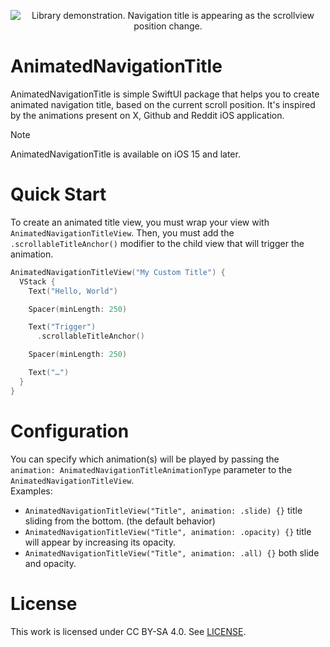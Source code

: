 <p align="center">
  <img src="https://github.com/mlbonniec/AnimatedNavigationTitle/assets/29955402/1d9b099d-1c5d-4890-b0db-0191ec0d0d73" alt="Library demonstration. Navigation title is appearing as the scrollview position change." />
</p>

# AnimatedNavigationTitle

AnimatedNavigationTitle is simple SwiftUI package that helps you to create animated navigation title, based on the current scroll position.
It's inspired by the animations present on X, Github and Reddit iOS application.

> [!NOTE]
> AnimatedNavigationTitle is available on iOS 15 and later.

# Quick Start
To create an animated title view, you must wrap your view with `AnimatedNavigationTitleView`.
Then, you must add the `.scrollableTitleAnchor()` modifier to the child view that will trigger the animation.

```swift
AnimatedNavigationTitleView("My Custom Title") {
  VStack {
    Text("Hello, World")

    Spacer(minLength: 250)

    Text("Trigger")
      .scrollableTitleAnchor()

    Spacer(minLength: 250)

    Text("…")
  }
}
```

# Configuration
You can specify which animation(s) will be played by passing the `animation: AnimatedNavigationTitleAnimationType` parameter to the `AnimatedNavigationTitleView`.  
Examples:
* `AnimatedNavigationTitleView("Title", animation: .slide) {}` title sliding from the bottom. (the default behavior)
* `AnimatedNavigationTitleView("Title", animation: .opacity) {}` title will appear by increasing its opacity.
* `AnimatedNavigationTitleView("Title", animation: .all) {}` both slide and opacity.

# License
This work is licensed under CC BY-SA 4.0.
See [LICENSE](./LICENSE).

